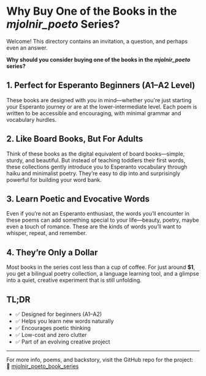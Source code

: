 ## 
#
# Why Buy One of the Books in the *mjolnir_poeto* Series?

Welcome! This directory contains an invitation, a question, and perhaps even an answer.

**Why should you consider buying one of the books in the *mjolnir_poeto* series?**

## 1. Perfect for Esperanto Beginners (A1–A2 Level)

These books are designed with *you* in mind—whether you're just starting your Esperanto journey or are at the lower-intermediate level. Each poem is written to be accessible and encouraging, with minimal grammar and vocabulary hurdles. 

## 2. Like Board Books, But For Adults

Think of these books as the digital equivalent of board books—simple, sturdy, and beautiful. But instead of teaching toddlers their first words, these collections gently introduce you to Esperanto vocabulary through haiku and minimalist poetry. They’re easy to dip into and surprisingly powerful for building your word bank.

## 3. Learn Poetic and Evocative Words

Even if you’re not an Esperanto enthusiast, the words you’ll encounter in these poems can add something special to your life—beauty, poetry, maybe even a touch of romance. These are the kinds of words you’ll want to whisper, repeat, and remember.

## 4. They’re Only a Dollar

Most books in the series cost less than a cup of coffee. For just around **$1**, you get a bilingual poetry collection, a language learning tool, and a glimpse into a quiet, creative experiment that is still unfolding.

## TL;DR

- ✅ Designed for beginners (A1–A2)
- ✅ Helps you learn new words naturally
- ✅ Encourages poetic thinking
- ✅ Low-cost and zero clutter
- ✅ Part of an evolving creative project

---

For more info, poems, and backstory, visit the GitHub repo for the project:  
🔗 [mjolnir_poeto_book_series](https://github.com/delphicventurescode/mjolnir_poeto_book_series)
